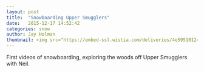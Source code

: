 ```yaml
---
layout: post
title:  "Snowboarding Upper Smugglers"
date:   2015-12-17 14:52:42
categories: snow
author: Jay Holman
thumbnail: <img src="https://embed-ssl.wistia.com/deliveries/4e595101247a27b735a082e691629d16b4bb46a9.jpg?image_play_button=true&image_play_button_color=7b796ae0&image_crop_resized=450x253" alt="Stowe Snowboarding" width="100%" height="100%" /></a>
---
```

First videos of snowboarding, exploring the woods off Upper Smugglers with Neil.
<div>
<script charset="ISO-8859-1" src="//fast.wistia.com/assets/external/E-v1.js" async></script><div class="wistia_responsive_padding" style="padding:56.25% 0 28px 0;position:relative;"><div class="wistia_responsive_wrapper" style="height:100%;left:0;position:absolute;top:0;width:100%;"><div class="wistia_embed wistia_async_x8limh6a4b videoFoam=true" style="height:100%;width:100%">&nbsp;</div></div></div>
</div>
